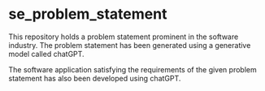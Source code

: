 # se_problem_statement

This repository holds a problem statement prominent in the software industry. The problem statement has been generated using a generative model called chatGPT.

The software application satisfying the requirements of the given problem statement has also been developed using chatGPT.

